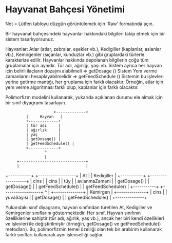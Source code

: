 # Hayvanat Bahçesi Yönetimi

Not = Lütfen tabloyu düzgün görüntülemek için 'Raw' formatında açın.


Bir hayvanat bahçesindeki hayvanlar hakkındaki bilgileri takip etmek için bir sistem tasarlıyorsunuz.

Hayvanlar:
Atlar (atlar, zebralar, eşekler vb.),
Kedigiller (kaplanlar, aslanlar vb.),
Kemirgenler (sıçanlar, kunduzlar vb.) gibi gruplardaki türlerle karakterize edilir.
Hayvanlar hakkında depolanan bilgilerin çoğu tüm gruplamalar için aynıdır.
Tür adı, ağırlığı, yaşı vb.
Sistem ayrıca her hayvan için belirli ilaçların dozajını alabilmeli => getDosage ()
Sistem Yem verme zamanlarını hesaplayabilmelidir => getFeedSchedule ()
Sistemin bu işlevleri yerine getirme mantığı, her gruplama için farklı olacaktır. Örneğin, atlar için yem verme algoritması farklı olup, kaplanlar için farklı olacaktır.

Polimorfizm modelini kullanarak, yukarıda açıklanan durumu ele almak için bir sınıf diyagramı tasarlayın.


                         +-------------+
             |     Hayvan   |
             +-------------+
             | tür adı     |
             | ağırlık     |
             | yaş         |
             | getDosage() |
             | getFeedSchedule() |
             +-------------+
                     ^
                     |
         +-----------------------------+
         |                             |
   +-----------+                +------------------+
   |     At    |                |   Kedigiller     |
   +-----------+                +------------------+
   |   cins    |                |   cins           |
   |   tüy     |                |   avlanmaZamani  |
   |   getDosage() |             |   getDosage()    |
   |   getFeedSchedule() |        |   getFeedSchedule() |
   +-----------+                +------------------+
                                    ^
                                    |
                               +--------------+
                               |  Kemirgen   |
                               +--------------+
                               |   cins       |
                               |   yuvaSayısı |
                               |   getDosage() |
                               |   getFeedSchedule() |
                               +--------------+





Yukarıdaki sınıf diyagramı, hayvan sınıfından türetilen At, Kedigiller ve Kemirgenler sınıflarını göstermektedir. Her sınıf, Hayvan sınıfının özelliklerine sahiptir (tür adı, ağırlık, yaş vb.), ancak her biri kendi özellikleri ve işlevleri ile değiştirilmiştir (örneğin, getDosage() ve getFeedSchedule() metodları). Bu, polimorfizmin temel özelliği olan tek bir arabirim kullanarak farklı sınıfları kullanarak aynı işlevselliği sağlar.
